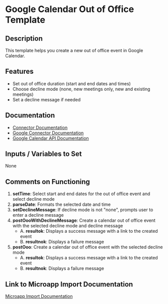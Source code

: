 # Google Calendar Out of Office Template

## Description
This template helps you create a new out of office event in Google Calendar.

## Features
- Set out of office duration (start and end dates and times)
- Choose decline mode (none, new meetings only, new and existing meetings)
- Set a decline message if needed

## Documentation
- [Connector Documentation](https://docs.lumapps.com/docs/admin-l4430581765424978extensions)
- [Google Connector Documentation](https://docs.lumapps.com/docs/docs/admin-administration-landing/admin-l6088963918247602/admin-l9650191038731043extensions/admin-l43084339674928007extensions/admin-l6007003038797828extensions)
- [Google Calendar API Documentation](https://developers.google.com/calendar/api/)

## Inputs / Variables to Set
None

## Comments on Functioning
1. **setTime**: Select start and end dates for the out of office event and select decline mode
2. **parseDate**: Formats the selected date and time
3. **setDeclineMessage**: If decline mode is not "none", prompts user to enter a decline message
4. **postOooWithDeclineMessage**: Create a calendar out of office event with the selected decline mode and decline message
   - A. **resultok**: Displays a success message with a link to the created event
   - B. **resultnok**: Displays a failure message
5. **postOoo**: Create a calendar out of office event with the selected decline mode
   - A. **resultok**: Displays a success message with a link to the created event
   - B. **resultnok**: Displays a failure message

## Link to Microapp Import Documentation
[Microapp Import Documentation](https://docs.lumapps.com/docs/ls/content/6236515079535869/devportal-l48909819228353757)
